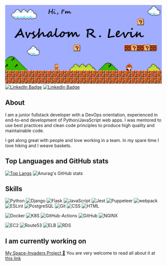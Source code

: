 [![Avshi's GitHub Banner](./assets/welcomebanner.png)]()
[![LinkedIn Badge](https://img.shields.io/badge/LinkedIn-Profile-informational?style=flat&logo=linkedin&logoColor=white&color=0D76A8)](https://www.linkedin.com/in/avshalom-richter-levin-a5791471) [![LinkedIn Badge](https://img.shields.io/badge/StackOverflow-Profile-informational?style=flat&logo=stackoverflow&logoColor=white&color=FF9900)](https://stackoverflow.com/users/16142591/avshalomrl?tab=profile)

## About

I am a junior fullstack developer with a DevOps orientation, experienced in end-to-end development of Python/JavaScript web apps.
I was mentored to use best practices and clean code principles to produce high quality and maintainable code.

I get along great with people and love working in a team.
In my spare time I love hiking and I weave baskets.

## Top Languages and GitHub stats

[![Top Langs](https://github-readme-stats.vercel.app/api/top-langs/?username=avshrlev&layout=compact&theme=dark)](https://github.com/avshrlev/github-readme-stats) ![Anurag's GitHub stats](https://github-readme-stats.vercel.app/api?username=avshrlev&theme=dark&hide=contribs,stars,issues,contribs)

## Skills

![Python](https://img.shields.io/badge/Code-Python-informational?style=flat&logo=python&logoColor=white&color=4AB197) ![Django](https://img.shields.io/badge/Code-Django-informational?style=flat&logo=django&logoColor=white&color=4AB197) ![Flask](https://img.shields.io/badge/Code-Flask-informational?style=flat&logo=flask&logoColor=white&color=4AB197) ![JavaScript](https://img.shields.io/badge/Code-JavaScript-informational?style=flat&logo=javascript&logoColor=white&color=4AB197) ![Jest](https://img.shields.io/badge/Code-Jest-informational?style=flat&logo=jest&logoColor=white&color=4AB197) ![Puppeteer](https://img.shields.io/badge/Code-Puppeteer-informational?style=flat&logo=puppeteer&logoColor=white&color=4AB197) ![webpack](https://img.shields.io/badge/Code-webpack-informational?style=flat&logo=webpack&logoColor=white&color=4AB197) ![ESLint](https://img.shields.io/badge/Code-ESLint-informational?style=flat&logo=eslint&logoColor=white&color=4AB197) ![PostgreSQL](https://img.shields.io/badge/Code-PostgreSQL-informational?style=flat&logo=postgresql&logoColor=white&color=4AB197) ![Git](https://img.shields.io/badge/Code-Git-informational?style=flat&logo=git&logoColor=white&color=4AB197) ![CSS](https://img.shields.io/badge/Code-CSS-informational?style=flat&logo=css3&logoColor=white&color=4AB197) ![HTML](https://img.shields.io/badge/Code-HTML-informational?style=flat&logo=html5&logoColor=white&color=4AB197)

![Docker](https://img.shields.io/badge/Tools-Docker-informational?style=flat&logo=docker&logoColor=white&color=4AB197) ![K8S](https://img.shields.io/badge/Tools-Kubernetes-informational?style=flat&logo=kubernetes&logoColor=white&color=4AB197) ![GitHub-Actions](https://img.shields.io/badge/Tools-Actions-informational?style=flat&logo=githubactions&logoColor=white&color=4AB197) ![GitHub](https://img.shields.io/badge/Tools-GitHub-informational?style=flat&logo=github&logoColor=white&color=4AB197) ![NGINX](https://img.shields.io/badge/Tools-NGINX-informational?style=flat&logo=nginx&logoColor=white&color=4AB197)

![EC2](https://img.shields.io/badge/AWS-EC2-informational?style=flat&logo=amazon&logoColor=white&color=4AB197) ![Route53](https://img.shields.io/badge/AWS-Route53-informational?style=flat&logo=amazon&logoColor=white&color=4AB197) ![ELB](https://img.shields.io/badge/AWS-ELB-informational?style=flat&logo=amazon&logoColor=white&color=4AB197) ![RDS](https://img.shields.io/badge/AWS-RDS-informational?style=flat&logo=amazon&logoColor=white&color=4AB197)

## I am currently working on

[My Space-Invaders Project :space_invader:](https://space-invaders.avshi.net)
You are very welcome to read all about it at [this link](https://github.com/AvshRLev/gamesproject#the-space-invaders-project-space_invader)

<!--
**AvshRLev/avshrlev** is a ✨ _special_ ✨ repository because its `README.md` (this file) appears on your GitHub profile.

Here are some ideas to get you started:

- 🔭 I’m currently working on ...
- 🌱 I’m currently learning ...
- 👯 I’m looking to collaborate on ...
- 🤔 I’m looking for help with ...
- 💬 Ask me about ...
- 📫 How to reach me: ...
- 😄 Pronouns: ...
- ⚡ Fun fact: ...
-->
